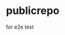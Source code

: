 # publicrepo
for e2e test















































































































































































































































































































































































































































































































































































































































































































































































































































































































































































































































































































































































































































































































































































































































































































































































































































































































































































































































































































































































































































































































































































































































































































































































































































































































































































































































































































































































